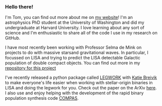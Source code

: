 ### Hello there!

I'm Tom, you can find out more about me on [my website](https://tomwagg.com)! I'm an astrophysics PhD student at the University of Washington and did my undergraduate at Harvard University. I love learning about any sort of science and I'm enthusiastic to share all of the code I use in my research on GitHub.

I have most recently been working with Professor Selma de Mink on projects to do with massive starsand gravitational waves. In particular, I focussed on LISA and trying to predict the LISA detectable Galactic population of double compact objects. You can find out more in my [repository for this project](https://github.com/TomWagg/detecting-DCOs-in-LISA)

I've recently released a python package called [LEGWORK](https://www.github.com/TeamLEGWORK/LEGWORK) with [Katie Breivik](https://www.github.com/KatieBreivik) to make everyone's life easier when working with stellar-origin binaries in LISA and doing the legwork for you. Check out the paper on the ArXiv [here](https://arxiv.org/abs/2111.08717). I also use and enjoy helping with the development of the rapid binary population synthesis code [COMPAS](https://www.github.com/TeamCOMPAS/COMPAS).

<!--
**TomWagg/tomwagg** is a ✨ _special_ ✨ repository because its `README.md` (this file) appears on your GitHub profile.

Here are some ideas to get you started:

- 🔭 I’m currently working on ...
- 🌱 I’m currently learning ...
- 👯 I’m looking to collaborate on ...
- 🤔 I’m looking for help with ...
- 💬 Ask me about ...
- 📫 How to reach me: ...
- 😄 Pronouns: ...
- ⚡ Fun fact: ...
-->

